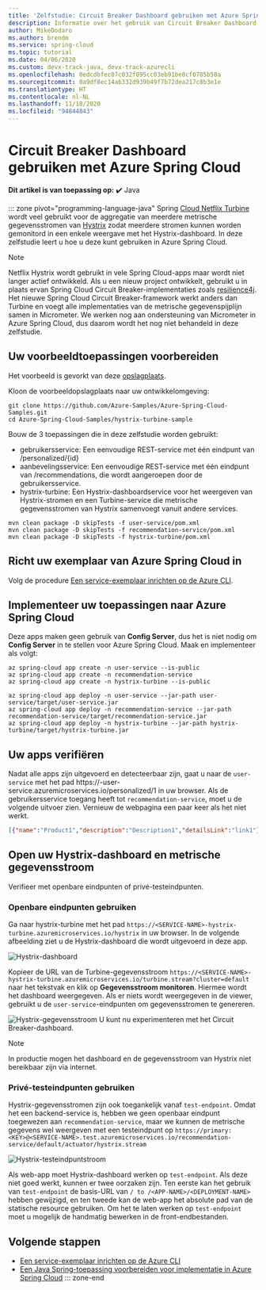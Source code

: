 ```yaml
---
title: 'Zelfstudie: Circuit Breaker Dashboard gebruiken met Azure Spring Cloud'
description: Informatie over het gebruik van Circuit Breaker Dashboard met Azure Spring Cloud.
author: MikeDodaro
ms.author: brendm
ms.service: spring-cloud
ms.topic: tutorial
ms.date: 04/06/2020
ms.custom: devx-track-java, devx-track-azurecli
ms.openlocfilehash: 0edcdbfec07c032f095cc03eb91be8cf0785b58a
ms.sourcegitcommit: 0a9df8ec14ab332d939b49f7b72dea217c8b3e1e
ms.translationtype: HT
ms.contentlocale: nl-NL
ms.lasthandoff: 11/18/2020
ms.locfileid: "94844843"
---
```

# <a name="use-circuit-breaker-dashboard-with-azure-spring-cloud"></a>Circuit Breaker Dashboard gebruiken met Azure Spring Cloud

**Dit artikel is van toepassing op:** ✔️ Java

::: zone pivot="programming-language-java"
Spring [Cloud Netflix Turbine](https://github.com/Netflix/Turbine) wordt veel gebruikt voor de aggregatie van meerdere metrische gegevensstromen van [Hystrix](https://github.com/Netflix/Hystrix) zodat meerdere stromen kunnen worden gemonitord in een enkele weergave met het Hystrix-dashboard. In deze zelfstudie leert u hoe u deze kunt gebruiken in Azure Spring Cloud.
> [!NOTE]
> Netflix Hystrix wordt gebruikt in vele Spring Cloud-apps maar wordt niet langer actief ontwikkeld. Als u een nieuw project ontwikkelt, gebruikt u in plaats ervan Spring Cloud Circuit Breaker-implementaties zoals [resilience4j](https://github.com/resilience4j/resilience4j). Het nieuwe Spring Cloud Circuit Breaker-framework werkt anders dan Turbine en voegt alle implementaties van de metrische gegevenspijplijn samen in Micrometer. We werken nog aan ondersteuning van Micrometer in Azure Spring Cloud, dus daarom wordt het nog niet behandeld in deze zelfstudie.

## <a name="prepare-your-sample-applications"></a>Uw voorbeeldtoepassingen voorbereiden
Het voorbeeld is gevorkt van deze [opslagplaats](https://github.com/StackAbuse/spring-cloud/tree/master/spring-turbine).

Kloon de voorbeeldopslagplaats naar uw ontwikkelomgeving:
```
git clone https://github.com/Azure-Samples/Azure-Spring-Cloud-Samples.git
cd Azure-Spring-Cloud-Samples/hystrix-turbine-sample
```

Bouw de 3 toepassingen die in deze zelfstudie worden gebruikt:
* gebruikersservice: Een eenvoudige REST-service met één eindpunt van /personalized/{id}
* aanbevelingsservice: Een eenvoudige REST-service met één eindpunt van /recommendations, die wordt aangeroepen door de gebruikersservice.
* hystrix-turbine: Een Hystrix-dashboardservice voor het weergeven van Hystrix-stromen en een Turbine-service die metrische gegevensstromen van Hystrix samenvoegt vanuit andere services.
```
mvn clean package -D skipTests -f user-service/pom.xml
mvn clean package -D skipTests -f recommendation-service/pom.xml
mvn clean package -D skipTests -f hystrix-turbine/pom.xml
```
## <a name="provision-your-azure-spring-cloud-instance"></a>Richt uw exemplaar van Azure Spring Cloud in
Volg de procedure [Een service-exemplaar inrichten op de Azure CLI](./spring-cloud-quickstart.md#provision-an-instance-of-azure-spring-cloud).

## <a name="deploy-your-applications-to-azure-spring-cloud"></a>Implementeer uw toepassingen naar Azure Spring Cloud
Deze apps maken geen gebruik van **Config Server**, dus het is niet nodig om **Config Server** in te stellen voor Azure Spring Cloud.  Maak en implementeer als volgt:
```azurecli
az spring-cloud app create -n user-service --is-public
az spring-cloud app create -n recommendation-service
az spring-cloud app create -n hystrix-turbine --is-public

az spring-cloud app deploy -n user-service --jar-path user-service/target/user-service.jar
az spring-cloud app deploy -n recommendation-service --jar-path recommendation-service/target/recommendation-service.jar
az spring-cloud app deploy -n hystrix-turbine --jar-path hystrix-turbine/target/hystrix-turbine.jar
```
## <a name="verify-your-apps"></a>Uw apps verifiëren
Nadat alle apps zijn uitgevoerd en detecteerbaar zijn, gaat u naar de `user-service` met het pad https://<username>-user-service.azuremicroservices.io/personalized/1 in uw browser. Als de gebruikersservice toegang heeft tot `recommendation-service`, moet u de volgende uitvoer zien. Vernieuw de webpagina een paar keer als het niet werkt.
```json
[{"name":"Product1","description":"Description1","detailsLink":"link1"},{"name":"Product2","description":"Description2","detailsLink":"link3"},{"name":"Product3","description":"Description3","detailsLink":"link3"}]
```
## <a name="access-your-hystrix-dashboard-and-metrics-stream"></a>Open uw Hystrix-dashboard en metrische gegevensstroom
Verifieer met openbare eindpunten of privé-testeindpunten.

### <a name="using-public-endpoints"></a>Openbare eindpunten gebruiken
Ga naar hystrix-turbine met het pad `https://<SERVICE-NAME>-hystrix-turbine.azuremicroservices.io/hystrix` in uw browser.  In de volgende afbeelding ziet u de Hystrix-dashboard die wordt uitgevoerd in deze app.

![Hystrix-dashboard](media/spring-cloud-circuit-breaker/hystrix-dashboard.png)

Kopieer de URL van de Turbine-gegevensstroom `https://<SERVICE-NAME>-hystrix-turbine.azuremicroservices.io/turbine.stream?cluster=default` naar het tekstvak en klik op **Gegevensstroom monitoren**.  Hiermee wordt het dashboard weergegeven. Als er niets wordt weergegeven in de viewer, gebruikt u de `user-service`-eindpunten om gegevensstromen te genereren.

![Hystrix-gegevensstroom](media/spring-cloud-circuit-breaker/hystrix-stream.png) U kunt nu experimenteren met het Circuit Breaker-dashboard.
> [!NOTE] 
> In productie mogen het dashboard en de gegevensstroom van Hystrix niet bereikbaar zijn via internet.

### <a name="using-private-test-endpoints"></a>Privé-testeindpunten gebruiken
Hystrix-gegevensstromen zijn ook toegankelijk vanaf `test-endpoint`. Omdat het een backend-service is, hebben we geen openbaar eindpunt toegewezen aan `recommendation-service`, maar we kunnen de metrische gegevens wel weergeven met een testeindpunt op `https://primary:<KEY>@<SERVICE-NAME>.test.azuremicroservices.io/recommendation-service/default/actuator/hystrix.stream`

![Hystrix-testeindpuntstroom](media/spring-cloud-circuit-breaker/hystrix-test-endpoint-stream.png)

Als web-app moet Hystrix-dashboard werken op `test-endpoint`. Als deze niet goed werkt, kunnen er twee oorzaken zijn. Ten eerste kan het gebruik van `test-endpoint` de basis-URL van `/ to /<APP-NAME>/<DEPLOYMENT-NAME>` hebben gewijzigd, en ten tweede kan de web-app het absolute pad van de statische resource gebruiken. Om het te laten werken op `test-endpoint` moet u mogelijk de <base> handmatig bewerken in de front-endbestanden.

## <a name="next-steps"></a>Volgende stappen
* [Een service-exemplaar inrichten op de Azure CLI](./spring-cloud-quickstart.md#provision-an-instance-of-azure-spring-cloud)
* [Een Java Spring-toepassing voorbereiden voor implementatie in Azure Spring Cloud](./spring-cloud-tutorial-prepare-app-deployment.md)
::: zone-end
